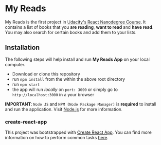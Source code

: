 # My Reads

My Reads is the first project in [Udacity's React Nanodegree Course](https://www.udacity.com/course/react-nanodegree--nd019).
It contains a list of books that you **are reading**, **want to read** and **have read**.
You may also search for certain books and add them to your lists.

## Installation

The following steps will help install and run **My Reads App** on your local computer.
- Download or clone this repository
- run `npm install` from the within the above root directory
- run `npm start`
- the app will run *locally* on `port: 3000` or simply go to `http://localhost:3000` in a your browser

**IMPORTANT**: `Node JS` and `NPM (Node Package Manager)` is **required** to install and run the application. Visit [Node.js](https://nodejs.org/) for more information.

### create-react-app

This project was bootstrapped with [Create React App](https://github.com/facebookincubator/create-react-app). You can find more information on how to perform common tasks [here](https://github.com/facebookincubator/create-react-app/blob/master/packages/react-scripts/template/README.md).

